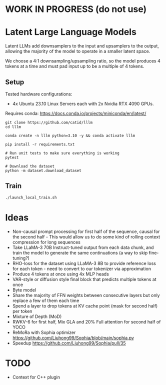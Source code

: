 # WORK IN PROGRESS (do not use)

# Latent Large Language Models

Latent LLMs add downsamplers to the input and upsamplers to the output, allowing the majority of the model to operate in a smaller latent space.

We choose a 4:1 downsampling/upsampling ratio, so the model produces 4 tokens at a time and must pad input up to be a multiple of 4 tokens.

## Setup

Tested hardware configurations:

* 4x Ubuntu 23.10 Linux Servers each with 2x Nvidia RTX 4090 GPUs.

Requires conda: https://docs.conda.io/projects/miniconda/en/latest/

```
git clone https://github.com/catid/lllm
cd lllm

conda create -n lllm python=3.10 -y && conda activate lllm

pip install -r requirements.txt

# Run unit tests to make sure everything is working
pytest

# Download the dataset
python -m dataset.download_dataset
```

## Train

```bash
./launch_local_train.sh
```

# Ideas

* Non-causal prompt processing for first half of the sequence, causal for the second half - This would allow us to do some kind of rolling context compression for long sequences
* Take LLaMA-3 70B Instruct-tuned output from each data chunk, and train the model to generate the same continuations (a way to skip fine-tuning?)
* RHO-loss for the dataset using LLaMA-3 8B to provide reference loss for each token - need to convert to our tokenizer via approximation
* Produce 4 tokens at once using 4x MLP heads
* VAR-style or diffusion style final block that predicts multiple tokens at once
* Byte model
* Share the majority of FFN weights between consecutive layers but only replace a few of them each time
* Spend a layer to drop tokens at KV cache point (mask for second half) per token
* Mixture of Depth (MoD)
* RWKV-6 for first half, Mix GLA and 20% Full attention for second half of YOCO
* ReMoRa with Sophia optimizer https://github.com/Liuhong99/Sophia/blob/main/sophia.py
* Speedup https://github.com/Liuhong99/Sophia/pull/35

# TODO

* Context for C++ plugin
